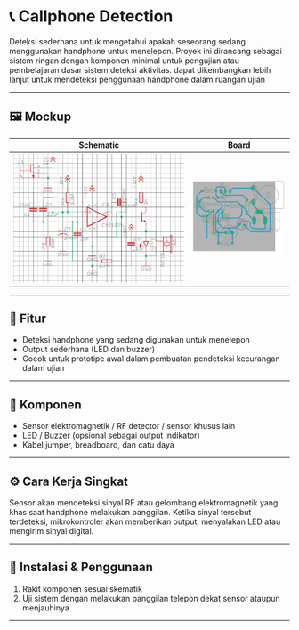 # 📞 Callphone Detection

Deteksi sederhana untuk mengetahui apakah seseorang sedang menggunakan handphone untuk menelepon. Proyek ini dirancang sebagai sistem ringan dengan komponen minimal untuk pengujian atau pembelajaran dasar sistem deteksi aktivitas. dapat dikembangkan lebih lanjut untuk mendeteksi penggunaan handphone dalam ruangan ujian

---

## 🖼️ Mockup

| Schematic | Board |
|----------|--------|
| ![Schematic](gambar/sch.png) | ![Board](gambar/brd.png) |

---

## 🎯 Fitur

- Deteksi handphone yang sedang digunakan untuk menelepon
- Output sederhana (LED dan buzzer)
- Cocok untuk prototipe awal dalam pembuatan pendeteksi kecurangan dalam ujian

---

## 🧰 Komponen

- Sensor elektromagnetik / RF detector / sensor khusus lain
- LED / Buzzer (opsional sebagai output indikator)
- Kabel jumper, breadboard, dan catu daya

---

## ⚙️ Cara Kerja Singkat

Sensor akan mendeteksi sinyal RF atau gelombang elektromagnetik yang khas saat handphone melakukan panggilan. Ketika sinyal tersebut terdeteksi, mikrokontroler akan memberikan output, menyalakan LED atau mengirim sinyal digital.

---

## 🚀 Instalasi & Penggunaan

1. Rakit komponen sesuai skematik
3. Uji sistem dengan melakukan panggilan telepon dekat sensor ataupun menjauhinya

---

